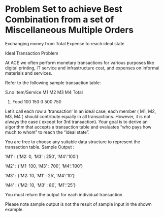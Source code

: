 # Problem Set to achieve Best Combination from a set of Miscellaneous Multiple Orders
Exchanging money from Total Expense to reach ideal state

Ideal Transaction Problem

At ACE we often perform monetary transactions for various purposes like digital printing, IT service and infrastructure cost, and expenses on informal materials and services.

Refer to the following sample transaction table:

S.no
Item/Service      M1      M2      M3      M4      Total
1. Food           100     150     0       500     750

Let’s call each row a ‘transaction’
In an ideal case, each member ( M1, M2, M3, M4 ) should contribute equally in all transactions. However, it is not always the case ( except for 3rd transaction).
Your goal is to derive an algorithm that accepts a transaction table and evaluates “who pays how much to whom” to reach the “ideal state”.

You are free to choose any suitable data structure to represent the transaction table.
Sample Output :

‘M1’ : {‘M2: 0, ‘M3’ : 250’, ‘M4’:’100’} 

‘M2’ : {‘M1: 100, ‘M3’ : 700’, ‘M4’:’100’} 

‘M3’ : {‘M2: 10, ‘M1’ : 25’, ‘M4’:’10’}

‘M4’ : {‘M2: 10, ‘M3’ : 80’, ‘M1’:’25’} 

You must return the output for each individual transaction.

Please note sample output is not the result of sample input in the shown example.
